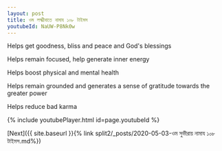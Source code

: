 ```yaml
---
layout: post
title: ওম লক্ষ্মীবাতে নামায ১০৮ টাইমস
youtubeId: NaUW-P8Nk0w
---
```

 
 
Helps get goodness, bliss and peace and God's blessings
 
Helps remain focused, help generate inner energy 
 
Helps boost physical and mental health 
 
Helps remain grounded and generates a sense of gratitude towards the greater power 
 
Helps reduce bad karma
 
 
 
 


{% include youtubePlayer.html id=page.youtubeId %}
 
[Next]({{ site.baseurl }}{% link  split2/_posts/2020-05-03-ওম সুভীরায় নামায ১০৮ টাইমস.md%})
 

